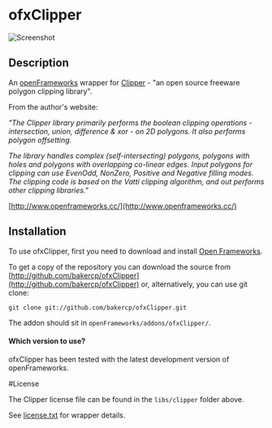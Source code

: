 ofxClipper
==========

![Screenshot](https://github.com/bakercp/ofxClipper/raw/master/screen.png)

Description
-----------

An [openFrameworks](http://www.openframeworks.cc/) wrapper for [Clipper](http://www.angusj.com/delphi/clipper.php) - "an open source freeware polygon clipping library".

From the author's website:

_"The Clipper library primarily performs the boolean clipping operations - intersection, union, difference & xor - on 2D polygons. It also performs polygon offsetting._

_The library handles complex (self-intersecting) polygons, polygons with holes and polygons with overlapping co-linear edges._
_Input polygons for clipping can use EvenOdd, NonZero, Positive and Negative filling modes._
_The clipping code is based on the Vatti clipping algorithm, and out performs other clipping libraries."_

[http://www.openframeworks.cc/](http://www.openframeworks.cc/)

Installation
------------

To use ofxClipper, first you need to download and install [Open Frameworks](https://github.com/openframeworks/openFrameworks).

To get a copy of the repository you can download the source from [http://github.com/bakercp/ofxClipper](http://github.com/bakercp/ofxClipper) or, alternatively, you can use git clone:

```
git clone git://github.com/bakercp/ofxClipper.git
```

The addon should sit in `openFrameworks/addons/ofxClipper/`.

#### Which version to use?

ofxClipper has been tested with the latest development version of openFrameworks.


#License

The Clipper license file can be found in the `libs/clipper` folder above.

See [license.txt](https://github.com/bakercp/ofxClipper/raw/master/license.txt) for wrapper details.
